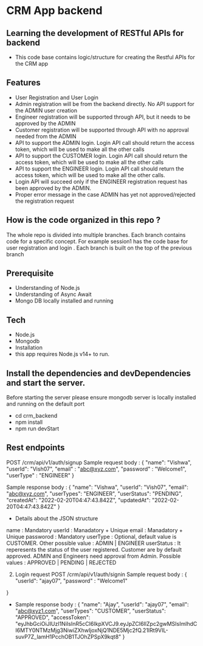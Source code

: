 # CRM App backend
## Learning the development of RESTful APIs for backend
+ This code base contains logic/structure for creating the Restful APIs for the CRM app

## Features
* User Registration and User Login
* Admin registration will be from the backend directly. No API support for the ADMIN user creation
* Engineer registration will be supported through API, but it needs to be approved by the ADMIN
* Customer registration will be supported through API with no approval needed from the ADMIN
* API to support the ADMIN login. Login API call should return the access token, which will be used to make all the other calls
* API to support the CUSTOMER login. Login API call should return the access token, which will be used to make all the other calls
* API to support the ENGINEER login. Login API call should return the access token, which will be used to make all the other calls. 
* Login API will succeed only if the ENGINEER registration request has been approved by the ADMIN. 
* Proper error message in the case ADMIN has yet not approved/rejected the registration request

## How is the code organized in this repo ?
The whole repo is divided into multiple branches. Each branch contains code for a specific concept. 
For example session1 has the code base for user registration and login . Each branch is built on the top of the previous branch

## Prerequisite
- Understanding of Node.js
- Understanding of Async Await
- Mongo DB locally installed and running

## Tech
- Node.js
- Mongodb
- Installation
- this app requires Node.js v14+ to run.

## Install the dependencies and devDependencies and start the server.

Before starting the server please ensure mongodb server is locally installed and running on the default port

- cd crm_backend
- npm install
- npm run devStart

## Rest endpoints
POST /crm/api/v1/auth/signup
Sample request body :
{
        "name": "Vishwa",
        "userId": "Vish07",
        "email" : "abc@xyz.com",
        "password" : "Welcome1",
        "userType" : "ENGINEER"
}

Sample response body :
{
    "name": "Vishwa",
    "userId": "Vish07",
    "email": "abc@xyz.com",
    "userTypes": "ENGINEER",
    "userStatus": "PENDING",
    "createdAt": "2022-02-20T04:47:43.842Z",
    "updatedAt": "2022-02-20T04:47:43.842Z"
}

* Details about the JSON structure

name : Mandatory
userId : Manadatory + Unique
email : Manadatory + Unique
passworod : Mandatory
userType : Optional, default value is CUSTOMER. Other possible value : ADMIN | ENGINEER
userStatus : It reperesents the status of the user registered. Customer are by default approved. ADMIN and Engineers need approval from Admin. Possible values : APPROVED | PENDING | REJECTED

2. Login request
POST /crm/api/v1/auth/signin
Sample request body :
{
        "userId": "ajay07",
        "password" : "Welcome1"
    
}
- Sample response body :
{
    "name": "Ajay",
    "userId": "ajay07",
    "email": "abc@xyz1.com",
    "userTypes": "CUSTOMER",
    "userStatus": "APPROVED",
    "accessToken": "eyJhbGciOiJIUzI1NiIsInR5cCI6IkpXVCJ9.eyJpZCI6IlZpc2gwMSIsImlhdCI6MTY0NTMzMjg3NiwiZXhwIjoxNjQ1NDE5Mjc2fQ.21IRt9VIL-suvP7Z_lamH1PcchOB1TJOhZPSpX9kqt8"
}


